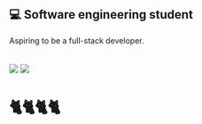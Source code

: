 ## 💻 Software engineering student
Aspiring to be a full-stack developer.
<br><br><br>
<img src="https://github-readme-stats.vercel.app/api?username=abrilxcx&show_icons=true"/>
<img src="https://github-readme-stats.vercel.app/api/top-langs?username=abrilxcx&layout=compact"/>
<br>
# 🐈🐈🐈🐈
